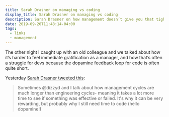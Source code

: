```yaml
---
title: Sarah Drasner on managing vs coding
display_title: Sarah Drasner on managing vs coding
description: Sarah Drasner on how management doesn’t give you that tight feedback/dopamine cycle that coding does.
date: 2019-09-20T11:48:14-04:00
tags:
  - links
  - management
---
```


The other night I caught up with an old colleague and we talked about how it’s harder to feel immediate gratification as a manager, and how that’s often a struggle for devs because the dopamine feedback loop for code is often quite short.

Yesterday [Sarah Drasner tweeted this](https://twitter.com/sarah_edo/status/1174756325684727808):

> Sometimes @dizzyd and I talk about how management cycles are much longer than engineering cycles- meaning it takes a lot more time to see if something was effective or failed. It's why it can be very rewarding, but probably why I still need time to code (hello dopamine!)
